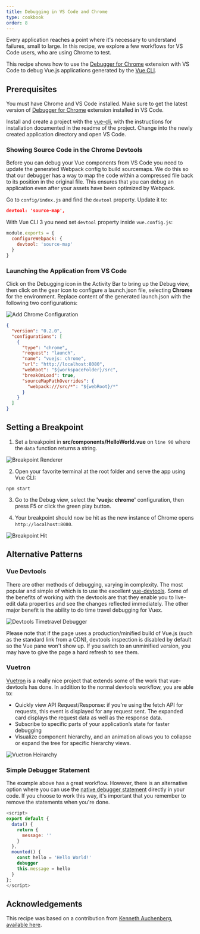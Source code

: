 ```yaml
---
title: Debugging in VS Code and Chrome
type: cookbook
order: 8
---
```


Every application reaches a point where it's necessary to understand failures, small to large. In this recipe, we explore a few workflows for VS Code users, who are using Chrome to test.

This recipe shows how to use the [Debugger for Chrome](https://github.com/Microsoft/VSCode-chrome-debug) extension with VS Code to debug Vue.js applications generated by the [Vue CLI](https://github.com/vuejs/vue-cli).

## Prerequisites

You must have Chrome and VS Code installed. Make sure to get the latest version of [Debugger for Chrome](https://marketplace.visualstudio.com/items?itemName=msjsdiag.debugger-for-chrome) extension installed in VS Code.

Install and create a project with the [vue-cli](https://github.com/vuejs/vue-cli), with the instructions for installation documented in the readme of the project. Change into the newly created application directory and open VS Code.

### Showing Source Code in the Chrome Devtools

Before you can debug your Vue components from VS Code you need to update the generated Webpack config to build sourcemaps. We do this so that our debugger has a way to map the code within a compressed file back to its position in the original file. This ensures that you can debug an application even after your assets have been optimized by Webpack.

Go to `config/index.js` and find the `devtool` property. Update it to:

```json
devtool: 'source-map',
```

With Vue CLI 3 you need set `devtool` property inside `vue.config.js`:

```js
module.exports = {
  configureWebpack: {
    devtool: 'source-map'
  }
}
```

### Launching the Application from VS Code

Click on the Debugging icon in the Activity Bar to bring up the Debug view, then click on the gear icon to configure a launch.json file, selecting **Chrome** for the environment. Replace content of the generated launch.json with the following two configurations:

![Add Chrome Configuration](/images/config_add.png)

```json
{
  "version": "0.2.0",
  "configurations": [
    {
      "type": "chrome",
      "request": "launch",
      "name": "vuejs: chrome",
      "url": "http://localhost:8080",
      "webRoot": "${workspaceFolder}/src",
      "breakOnLoad": true,
      "sourceMapPathOverrides": {
        "webpack:///src/*": "${webRoot}/*"
      }
    }
  ]
}
```

## Setting a Breakpoint

1.  Set a breakpoint in **src/components/HelloWorld.vue** on `line 90` where the `data` function returns a string.

![Breakpoint Renderer](/images/breakpoint_set.png)

2.  Open your favorite terminal at the root folder and serve the app using Vue CLI:

```
npm start
```

3.  Go to the Debug view, select the **'vuejs: chrome'** configuration, then press F5 or click the green play button.

4.  Your breakpoint should now be hit as the new instance of Chrome opens `http://localhost:8080`.

![Breakpoint Hit](/images/breakpoint_hit.png)

## Alternative Patterns

### Vue Devtools

There are other methods of debugging, varying in complexity. The most popular and simple of which is to use the excellent [vue-devtools](https://chrome.google.com/webstore/detail/vuejs-devtools/nhdogjmejiglipccpnnnanhbledajbpd). Some of the benefits of working with the devtools are that they enable you to live-edit data properties and see the changes reflected immediately. The other major benefit is the ability to do time travel debugging for Vuex.

![Devtools Timetravel Debugger](/images/devtools-timetravel.gif)

<p class="tip">Please note that if the page uses a production/minified build of Vue.js (such as the standard link from a CDN), devtools inspection is disabled by default so the Vue pane won't show up. If you switch to an unminified version, you may have to give the page a hard refresh to see them.</p>

### Vuetron

[Vuetron](http://vuetron.io/) is a really nice project that extends some of the work that vue-devtools has done. In addition to the normal devtools workflow, you are able to:

* Quickly view API Request/Response: if you're using the fetch API for requests, this event is displayed for any request sent. The expanded card displays the request data as well as the response data.
* Subscribe to specific parts of your application’s state for faster debugging
* Visualize component hierarchy, and an animation allows you to collapse or expand the tree for specific hierarchy views.

![Vuetron Heirarchy](/images/vuetron-heirarchy.gif)

### Simple Debugger Statement

The example above has a great workflow. However, there is an alternative option where you can use the [native debugger statement](https://developer.mozilla.org/en-US/docs/Web/JavaScript/Reference/Statements/debugger) directly in your code. If you choose to work this way, it's important that you remember to remove the statements when you're done.

```js
<script>
export default {
  data() {
    return {
      message: ''
    }
  },
  mounted() {
    const hello = 'Hello World!'
    debugger
    this.message = hello
  }
};
</script>
```

## Acknowledgements

This recipe was based on a contribution from [Kenneth Auchenberg](https://twitter.com/auchenberg), [available here](https://github.com/Microsoft/VSCode-recipes/tree/master/vuejs-cli).
